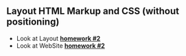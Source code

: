 ## Layout HTML Markup and CSS (without positioning)
- Look at Layout  [**homework #2**](<https://www.figma.com/file/oTYBECAN79dXy19hzWObO4/Web-Studio-(Version-2.1)?node-id=1%3A94>)
- Look at WebSite [**homework #2**](<https://dankozz1t.github.io/goit-markup-hw-02/>)

